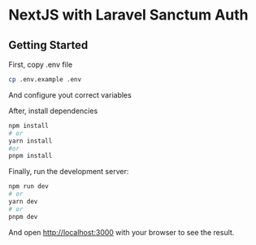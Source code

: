 # NextJS with Laravel Sanctum Auth

## Getting Started

First, copy .env file

```bash
cp .env.example .env
```

And configure yout correct variables

After, install dependencies

```bash
npm install
# or
yarn install
#or
pnpm install
```

Finally, run the development server:

```bash
npm run dev
# or
yarn dev
# or
pnpm dev
```

And open [http://localhost:3000](http://localhost:3000) with your browser to see the result.
